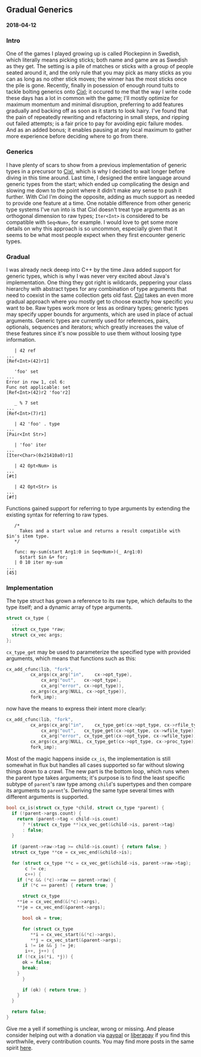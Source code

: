 ## Gradual Generics
#### 2018-04-12

### Intro
One of the games I played growing up is called Plockepinn in Swedish, which literally means picking sticks; both name and game are as Swedish as they get. The setting is a pile of matches or sticks with a group of people seated around it, and the only rule that you may pick as many sticks as you can as long as no other stick moves; the winner has the most sticks once the pile is gone. Recently, finally in posession of enough round tuits to tackle bolting generics onto [Cixl](https://github.com/basic-gongfu/cixl); it occured to me that the way I write code these days has a lot in common with the game; I'll mostly optimize for maximum momentum and minimal disruption, preferring to add features gradually and backing off as soon as it starts to look hairy. I've found that the pain of repeatedly rewriting and refactoring in small steps, and ripping out failed attempts; is a fair price to pay for avoiding epic failure modes. And as an added bonus; it enables pausing at any local maximum to gather more experience before deciding where to go from there.

### Generics
I have plenty of scars to show from a previous implementation of generic types in a precursor to [Cixl](https://github.com/basic-gongfu/cixl), which is why I decided to wait longer before diving in this time around. Last time, I designed the entire language around generic types from the start; which ended up complicating the design and slowing me down to the point where it didn't make any sense to push it further. With Cixl I'm doing the opposite, adding as much support as needed to provide one feature at a time. One notable difference from other generic type systems I've run into is that Cixl doesn't treat type arguments as an orthogonal dimension to raw types; ```Iter<Int>``` is considered to be compatible with ```Seq<Num>```, for example. I would love to get some more details on why this approach is so uncommon, especially given that it seems to be what most people expect when they first encounter generic types.

### Gradual
I was already neck deeep into C++ by the time Java added support for generic types, which is why I was never very excited about Java's implementation. One thing they got right is wildcards, peppering your class hierarchy with abstract types for any combination of type arguments that need to coexist in the same collection gets old fast. [Cixl](https://github.com/basic-gongfu/cixl) takes an even more gradual approach where you mostly get to choose exactly how specific you want to be. Raw types work more or less as ordinary types; generic types may specify upper bounds for arguments, which are used in place of actual arguments. Generic types are currently used for references, pairs, optionals, sequences and iterators; which greatly increases the value of these features since it's now possible to use them without loosing type information.

```
   | 42 ref
...
[Ref<Int>(42)r1]

   'foo' set
...
Error in row 1, col 6:
Func not applicable: set
[Ref<Int>(42)r2 'foo'r2]

   _ % 7 set  
...
[Ref<Int>(7)r1]

   | 42 'foo' . type
...
[Pair<Int Str>]

   | 'foo' iter
...
[Iter<Char>(0x21410a0)r1]

   | 42 Opt<Num> is
...
[#t]

   | 42 Opt<Str> is
...
[#f]
```

Functions gained support for referring to type arguments by extending the existing syntax for referring to raw types.

```
   /*
     Takes and a start value and returns a result compatible with $in's item type.
   */
   
   func: my-sum(start Arg1:0 in Seq<Num>)(_ Arg1:0)
     $start $in &+ for;
   | 0 10 iter my-sum
...
[45]
```

### Implementation
The type struct has grown a reference to its raw type, which defaults to the type itself; and a dynamic array of type arguments.

```C
struct cx_type {
  ...
  struct cx_type *raw;
  struct cx_vec args;
};
```

```cx_type_get``` may be used to parameterize the specified type with provided arguments, which means that functions such as this:

```C
cx_add_cfunc(lib, "fork",
	     cx_args(cx_arg("in",    cx->opt_type),
		     cx_arg("out",   cx->opt_type),
		     cx_arg("error", cx->opt_type)),
	     cx_args(cx_arg(NULL, cx->opt_type)),
	     fork_imp);
```

now have the means to express their intent more clearly:

```C
cx_add_cfunc(lib, "fork",
	     cx_args(cx_arg("in",    cx_type_get(cx->opt_type, cx->rfile_type)),
		     cx_arg("out",   cx_type_get(cx->opt_type, cx->wfile_type)),
		     cx_arg("error", cx_type_get(cx->opt_type, cx->wfile_type))),
	     cx_args(cx_arg(NULL, cx_type_get(cx->opt_type, cx->proc_type))),
	     fork_imp);
```

Most of the magic happens inside ```cx_is```, the implementation is still somewhat in flux but handles all cases supported so far without slowing things down to a crawl. The new part is the bottom loop, which runs when the parent type takes arguments; it's purpose is to find the least specific subtype of ```parent```'s raw type among ```child```'s supertypes and then compare its arguments to ```parent```'s. Deriving the same type several times with different arguments is supported.

```C
bool cx_is(struct cx_type *child, struct cx_type *parent) {
  if (!parent->args.count) {
    return (parent->tag < child->is.count)
      ? *(struct cx_type **)cx_vec_get(&child->is, parent->tag)
      : false;
  }
  
  if (parent->raw->tag >= child->is.count) { return false; }
  struct cx_type **ce = cx_vec_end(&child->is);

  for (struct cx_type **c = cx_vec_get(&child->is, parent->raw->tag);
       c != ce;
       c++) {
    if (*c && (*c)->raw == parent->raw) {
      if (*c == parent) { return true; }

      struct cx_type
	**ie = cx_vec_end(&(*c)->args),
	**je = cx_vec_end(&parent->args);

      bool ok = true;

      for (struct cx_type
	     **i = cx_vec_start(&(*c)->args),
	     **j = cx_vec_start(&parent->args);
	   i != ie && j != je;
	   i++, j++) {
	if (!cx_is(*i, *j)) {
	  ok = false;
	  break;
	}
      }

      if (ok) { return true; }
    }
  }

  return false;
}
```

Give me a yell if something is unclear, wrong or missing. And please consider helping out with a donation via [paypal](https://paypal.me/basicgongfu) or [liberapay](https://liberapay.com/basic-gongfu/donate) if you find this worthwhile, every contribution counts. You may find more posts in the same spirit [here](https://github.com/basic-gongfu/cixl/tree/master/devlog).